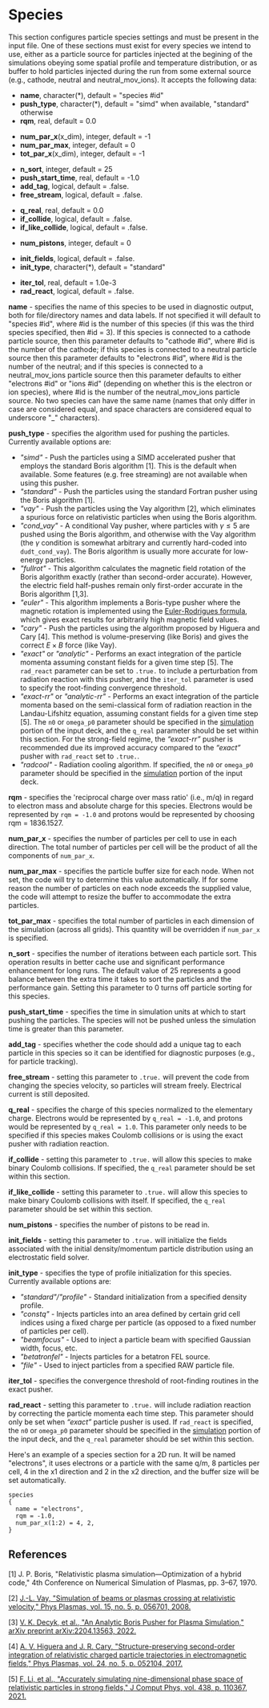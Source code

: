 # Species

This section configures particle species settings and must be present in
the input file. One of these sections must exist for every species we
intend to use, either as a particle source for particles injected at the
begining of the simulations obeying some spatial profile and temperature
distribution, or as buffer to hold particles injected during the run
from some external source (e.g., cathode, neutral and neutral_mov_ions).
It accepts the following data:

- **name**, character(\*), default = "species \#id"
- **push_type**, character(\*), default = "simd" when available,
  "standard" otherwise
- **rqm**, real, default = 0.0

<!-- -->

- **num_par_x**(x_dim), integer, default = -1
- **num_par_max**, integer, default = 0
- **tot_par_x**(x_dim), integer, default = -1

<!-- -->

- **n_sort**, integer, default = 25
- **push_start_time**, real, default = -1.0
- **add_tag**, logical, default = .false.
- **free_stream**, logical, default = .false.

<!-- -->


- **q_real**, real, default = 0.0
- **if_collide**, logical, default = .false.
- **if_like_collide**, logical, default = .false.

<!-- -->

- **num_pistons**, integer, default = 0

<!-- -->

- **init_fields**, logical, default = .false.
- **init_type**, character(\*), default = "standard"

<!-- -->

- **iter_tol**, real, default = 1.0e-3
- **rad_react**, logical, default = .false.

**name** - specifies the name of this species to be used in diagnostic
output, both for file/directory names and data labels. If not specified
it will default to "species \#id", where \#id is the number of this
species (if this was the third species specified, then \#id = 3). If
this species is connected to a cathode particle source, then this
parameter defaults to "cathode \#id", where \#id is the number of the
cathode; if this species is connected to a neutral particle source then
this parameter defaults to "electrons \#id", where \#id is the number of
the neutral; and if this species is connected to a neutral_mov_ions
particle source then this parameter defaults to either "electrons \#id"
or "ions \#id" (depending on whether this is the electron or ion
species), where \#id is the number of the neutral_mov_ions particle
source. No two species can have the same name (names that only differ
in case are considered equal, and space characters are considered equal to
underscore "\_" characters).

**push_type** - specifies the algorithm used for pushing the particles.
Currently available options are:

- *"simd"* - Push the particles using a SIMD accelerated pusher that
  employs the standard Boris algorithm \[1\]. This is
  the default when available. Some features (e.g. free streaming) are
  not available when using this pusher.
- *"standard"* - Push the particles using the standard Fortran pusher
  using the Boris algorithm \[1\].
- *"vay"* - Push the particles using the Vay algorithm \[2\], which eliminates a spurious force on relativistic particles when using the Boris algorithm.
- *"cond_vay"* - A conditional Vay pusher, where particles with $\gamma \leq 5$ are pushed using the Boris algorithm, and otherwise with the Vay algorithm (the $\gamma$ condition is somewhat arbitrary and currently hard-coded into `dudt_cond_vay`).  The Boris algorithm is usually more accurate for low-energy particles.
- *"fullrot"* - This algorithm calculates the magnetic field rotation of the Boris algorithm exactly (rather than second-order accurate).  However, the electric field half-pushes remain only first-order accurate in the Boris algorithm \[1,3\].
- *"euler"* - This algorithm implements a Boris-type pusher where the magnetic rotation is implemented using the [Euler-Rodrigues formula](https://en.wikipedia.org/wiki/Euler–Rodrigues_formula), which gives exact results for arbitrarily high magnetic field values.
- *"cary"* - Push the particles using the algorithm proposed by Higuera and Cary \[4\].  This method is volume-preserving (like Boris) and gives the correct $E \times B$ force (like Vay).
- *"exact"* or *"analytic"* - Performs an exact integration of the particle momenta assuming constant fields for a given time step \[5\].  The `rad_react` parameter can be set to `.true.` to include a perturbation from radiation reaction with this pusher, and the `iter_tol` parameter is used to specify the root-finding convergence threshold.
- *"exact-rr"* or *"analytic-rr"* - Performs an exact integration of the particle momenta based on the semi-classical form of radiation reaction in the Landau-Lifshitz equation, assuming constant fields for a given time step \[5\]. The `n0` or `omega_p0` parameter should be specified in the [simulation](Simulation.md) portion of the input deck, and the `q_real` parameter should be set within this section. For the strong-field regime, the *“exact-rr”* pusher is recommended due its improved accuracy compared to the *“exact”* pusher with `rad_react` set to `.true.`.
- *"radcool"* - Radiation cooling algorithm. If specified, the `n0` or `omega_p0` parameter should be specified in the [simulation](Simulation.md) portion of the input deck.

**rqm** - specifies the 'reciprocal charge over mass ratio' (i.e., m/q) in
regard to electron mass and absolute charge for this species. Electrons
would be represented by `rqm = -1.0` and protons would be represented by
choosing rqm = 1836.1527.

**num_par_x** - specifies the number of particles per cell to use in each
direction. The total number of particles per cell will be the product of
all the components of `num_par_x`.

**num_par_max** - specifies the particle buffer size for each node. When
not set, the code will try to determine this value automatically. If for
some reason the number of particles on each node exceeds the supplied
value, the code will attempt to resize the buffer to accommodate the extra
particles.

**tot_par_max** - specifies the total number of particles in each dimension of the simulation (across all grids). This quantity will be overridden if `num_par_x` is specified.

**n_sort** - specifies the number of iterations between each particle sort.
This operation results in better cache use and significant performance
enhancement for long runs. The default value of 25 represents a good
balance between the extra time it takes to sort the particles and the
performance gain. Setting this parameter to 0 turns off particle sorting
for this species.

**push_start_time** - specifies the time in simulation units at which to
start pushing the particles. The species will not be pushed unless the
simulation time is greater than this parameter.

**add_tag** - specifies whether the code should add a unique tag to each
particle in this species so it can be identified for diagnostic
purposes (e.g., for particle tracking).

**free_stream** - setting this parameter to `.true.` will prevent the code
from changing the species velocity, so particles will stream freely.
Electrical current is still deposited.

**q_real** - specifies the charge of this species normalized to the
elementary charge. Electrons would be represented by `q_real = -1.0`, and
protons would be represented by `q_real = 1.0`. This parameter only needs
to be specified if this species makes Coulomb collisions or is using the exact pusher with radiation reaction.

**if_collide** - setting this parameter to `.true.` will allow this species
to make binary Coulomb collisions. If specified, the `q_real` parameter should be set within this section.

**if_like_collide** - setting this parameter to `.true.` will allow this
species to make binary Coulomb collisions with itself. If specified, the `q_real` parameter should be set within this section.

**num_pistons** - specifies the number of pistons to be read in.

**init_fields** - setting this parameter to `.true.` will initialize the fields associated with the initial density/momentum particle distribution using an electrostatic field solver.

**init_type** - specifies the type of profile initialization for this species.  Currently available options are:

- *"standard"/"profile"* - Standard initialization from a specified density profile.
- *"constq"* - Injects particles into an area defined by certain grid cell indices using a fixed charge per particle (as opposed to a fixed number of particles per cell).
- *"beamfocus"* - Used to inject a particle beam with specified Gaussian width, focus, etc.
- *"betatronfel"* - Injects particles for a betatron FEL source.
- *"file"* - Used to inject particles from a specified RAW particle file.

**iter_tol** - specifies the convergence threshold of root-finding routines in the exact pusher.

**rad_react** - setting this parameter to `.true.` will include radiation reaction by correcting the particle momenta each time step. This parameter should only be set when *“exact”* particle pusher is used. If `rad_react` is specified, the `n0` or `omega_p0` parameter should be specified in the [simulation](Simulation.md) portion of the input deck, and the `q_real` parameter should be set within this section.

Here's an example of a species section for a 2D run. It will be named
"electrons", it uses electrons or a particle with the same q/m, 8
particles per cell, 4 in the x1 direction and 2 in the x2 direction, and
the buffer size will be set automatically.

```text
species
{
  name = "electrons",
  rqm = -1.0,
  num_par_x(1:2) = 4, 2,
}
```

## References

\[1\] J. P. Boris, "Relativistic plasma simulation—Optimization of a hybrid code," 4th Conference on Numerical Simulation of Plasmas, pp. 3–67, 1970.

\[2\] [J.-L. Vay, "Simulation of beams or plasmas crossing at relativistic velocity," Phys Plasmas, vol. 15, no. 5, p. 056701, 2008.](https://doi.org/10.1063/1.2837054)

\[3\] [V. K. Decyk, et al., "An Analytic Boris Pusher for Plasma Simulation," arXiv preprint arXiv:2204.13563, 2022.](https://doi.org/10.48550/arXiv.2204.13563)

\[4\] [A. V. Higuera and J. R. Cary, "Structure-preserving second-order integration of relativistic charged particle trajectories in electromagnetic fields," Phys Plasmas, vol. 24, no. 5, p. 052104, 2017.](https://doi.org/10.1063/1.4979989)

\[5\] [F. Li, et al., "Accurately simulating nine-dimensional phase space of relativistic particles in strong fields," J Comput Phys, vol. 438, p. 110367, 2021.](https://doi.org/10.1016/j.jcp.2021.110367)